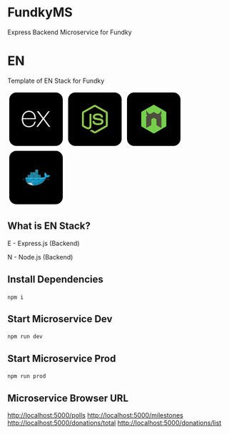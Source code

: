 # FundkyMS
Express Backend Microservice for Fundky

# EN
Template of EN Stack for Fundky

![express](https://raw.githubusercontent.com/VideoGameRoulette/PERN/main/readme/Express.png)
![node](https://raw.githubusercontent.com/VideoGameRoulette/PERN/main/readme/Node.png)
![nodemon](https://raw.githubusercontent.com/VideoGameRoulette/PERN/main/readme/Nodemon.png)
![docker](https://raw.githubusercontent.com/VideoGameRoulette/PERN/main/readme/Docker.png)

## What is EN Stack?
E - Express.js (Backend)

N - Node.js (Backend)

## Install Dependencies
`npm i`

## Start Microservice Dev
`npm run dev`

## Start Microservice Prod
`npm run prod`

## Microservice Browser URL
[http://localhost:5000/polls](http://localhost:5000/polls)
[http://localhost:5000/milestones](http://localhost:5000/milestones)
[http://localhost:5000/donations/total](http://localhost:5000/donations/total)
[http://localhost:5000/donations/list](http://localhost:5000/donations/list)
